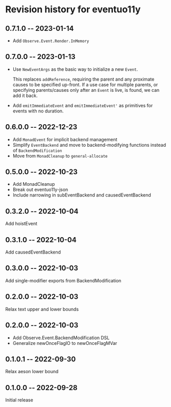 # Revision history for eventuo11y

## 0.7.1.0 -- 2023-01-14

- Add `Observe.Event.Render.InMemory`

## 0.7.0.0 -- 2023-01-13

- Use `NewEventArgs` as the basic way to initialize a new `Event`.

  This replaces `addReference`, requiring the parent and any
  proximate causes to be specified up-front. If a use case for
  multiple parents, or specifying parents/causes only after an
  `Event` is live, is found, we can add it back.
- Add `emitImmediateEvent` and `emitImmediateEvent'` as primitives for
  events with no duration.

## 0.6.0.0 -- 2022-12-23

- Add `MonadEvent` for implicit backend management
- Simplify `EventBackend` and move to backend-modifying functions instead of `BackendModification`
- Move from `MonadCleanup` to `general-allocate`

## 0.5.0.0 -- 2022-10-23

- Add MonadCleanup
- Break out eventuo11y-json
- Include narrowing in subEventBackend and causedEventBackend

## 0.3.2.0 -- 2022-10-04

Add hoistEvent

## 0.3.1.0 -- 2022-10-04

Add causedEventBackend

## 0.3.0.0 -- 2022-10-03

Add single-modifier exports from BackendModification

## 0.2.0.0 -- 2022-10-03

Relax text upper and lower bounds

## 0.2.0.0 -- 2022-10-03

- Add Observe.Event.BackendModification DSL
- Generalize newOnceFlagIO to newOnceFlagMVar

## 0.1.0.1 -- 2022-09-30

Relax aeson lower bound

## 0.1.0.0 -- 2022-09-28

Initial release
